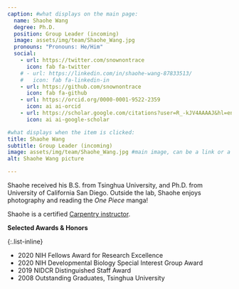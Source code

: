 ```yaml
---
caption: #what displays on the main page:
  name: Shaohe Wang
  degree: Ph.D.
  position: Group Leader (incoming)
  image: assets/img/team/Shaohe_Wang.jpg
  pronouns: "Pronouns: He/Him"
  social:
    - url: https://twitter.com/snownontrace
      icon: fab fa-twitter
    # - url: https://linkedin.com/in/shaohe-wang-87833513/
    #   icon: fab fa-linkedin-in
    - url: https://github.com/snownontrace
      icon: fab fa-github
    - url: https://orcid.org/0000-0001-9522-2359
      icon: ai ai-orcid
    - url: https://scholar.google.com/citations?user=R_-kJV4AAAAJ&hl=en
      icon: ai ai-google-scholar

#what displays when the item is clicked:
title: Shaohe Wang
subtitle: Group Leader (incoming)
image: assets/img/team/Shaohe_Wang.jpg #main image, can be a link or a file in assets/img/portfolio
alt: Shaohe Wang picture

---
```


Shaohe received his B.S. from Tsinghua University, and Ph.D. from University of California San Diego.
Outside the lab, Shaohe enjoys photography and reading the *One Piece* manga!

Shaohe is a certified [Carpentry instructor](https://datacarpentry.org/).

**Selected Awards & Honors**

{:.list-inline}
- 2020 NIH Fellows Award for Research Excellence
- 2020 NIH Developmental Biology Special Interest Group Award
- 2019 NIDCR Distinguished Staff Award
- 2008 Outstanding Graduates, Tsinghua University
